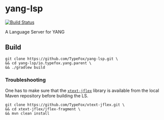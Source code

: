 # yang-lsp
[![Build Status](https://travis-ci.org/yang-tools/yang-lsp.svg?branch=master)](https://travis-ci.org/yang-tools/yang-lsp)

A Language Server for YANG

## Build

    git clone https://github.com/TypeFox/yang-lsp.git \
    && cd yang-lsp/io.typefox.yang.parent \
    && ./gradlew build

### Troubleshooting

One has to make sure that the [`xtext-jflex`] library is available from the local Maven repository before building the LS.

    git clone https://github.com/TypeFox/xtext-jflex.git \
    && cd xtext-jflex/jflex-fragment \
    && mvn clean install

[`xtext-jflex`]: https://github.com/TypeFox/xtext-jflex
